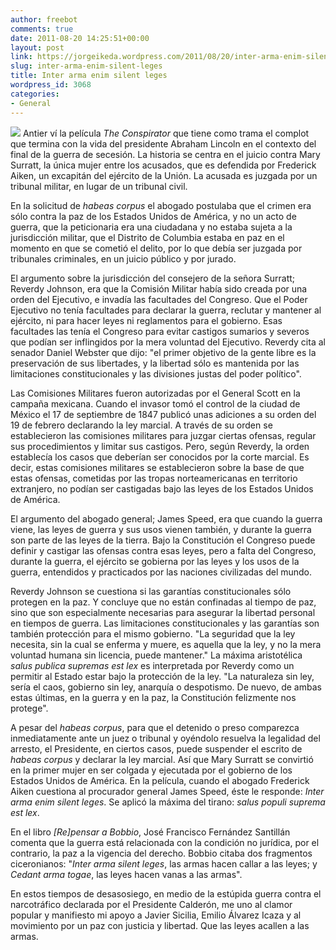 ```yaml
---
author: freebot
comments: true
date: 2011-08-20 14:25:51+00:00
layout: post
link: https://jorgeikeda.wordpress.com/2011/08/20/inter-arma-enim-silent-leges/
slug: inter-arma-enim-silent-leges
title: Inter arma enim silent leges
wordpress_id: 3068
categories:
- General
---
```


[![](http://www.jorgeikeda.com/wordpress/wp-content/uploads/2011/08/800px-Lincolnassassination-300x191.jpg)](http://www.jorgeikeda.com/wordpress/wp-content/uploads/2011/08/800px-Lincolnassassination.jpg)
Antier ví la película _The Conspirator_ que tiene como trama el complot que termina con la vida del presidente Abraham Lincoln en el contexto del final de la guerra de secesión. La historia se centra en el juicio contra Mary Surratt, la única mujer entre los acusados, que es defendida por Frederick Aiken, un excapitán del ejército de la Unión. La acusada es juzgada por un tribunal militar, en lugar de un tribunal civil.

En la solicitud de _habeas corpus_ el abogado postulaba que el crimen era sólo contra la paz de los Estados Unidos de América, y no un acto de guerra, que la peticionaria era una ciudadana y no estaba sujeta a la jurisdicción militar, que el Distrito de Columbia estaba en paz en el momento en que se cometió el delito, por lo que debía ser juzgada por tribunales criminales, en un juicio público y por jurado.

El argumento sobre la jurisdicción del consejero de la señora Surratt; Reverdy Johnson, era que la Comisión Militar había sido creada por una orden del Ejecutivo, e invadía las facultades del Congreso. Que el Poder Ejecutivo no tenía facultades para declarar la guerra, reclutar y mantener al ejército, ni para hacer leyes ni reglamentos para el gobierno. Esas facultades las tenía el Congreso para evitar castigos sumarios y severos que podían ser inflingidos por la mera voluntad del Ejecutivo. Reverdy cita al senador Daniel Webster que dijo: "el primer objetivo de la gente libre es la preservación de sus libertades, y la libertad sólo es mantenida por las limitaciones constitucionales y las divisiones justas del poder político".

Las Comisiones Militares fueron autorizadas por el General Scott en la campaña mexicana. Cuando el invasor tomó el control de la ciudad de México el 17 de septiembre de 1847 publicó unas adiciones a su orden del 19 de febrero declarando la ley marcial. A través de su orden se establecieron las comisiones militares para juzgar ciertas ofensas, regular sus procedimientos y limitar sus castigos. Pero, según Reverdy, la orden establecía los casos que deberían ser conocidos por la corte marcial. Es decir, estas comisiones militares se establecieron sobre la base de que estas ofensas, cometidas por las tropas norteamericanas en territorio extranjero, no podían ser castigadas bajo las leyes de los Estados Unidos de América.

El argumento del abogado general; James Speed, era que cuando la guerra viene, las leyes de guerra y sus usos vienen también, y durante la guerra son parte de las leyes de la tierra. Bajo la Constitución el Congreso puede definir y castigar las ofensas contra esas leyes, pero a falta del Congreso, durante la guerra, el ejército se gobierna por las leyes y los usos de la guerra, entendidos y practicados por las naciones civilizadas del mundo.

Reverdy Johnson se cuestiona si las garantías constitucionales sólo protegen en la paz. Y concluye que no están confinadas al tiempo de paz, sino que son especialmente necesarias para asegurar la libertad personal en tiempos de guerra. Las limitaciones constitucionales y las garantías son también protección para el mismo gobierno. "La seguridad que la ley necesita, sin la cual se enferma y muere, es aquella que la ley, y no la mera voluntad humana sin licencia, puede mantener." La máxima aristotélica _salus publica supremas est lex_ es interpretada por Reverdy como un permitir al Estado estar bajo la protección de la ley. "La naturaleza sin ley, sería el caos, gobierno sin ley, anarquía o despotismo. De nuevo, de ambas estas últimas, en la guerra y en la paz, la Constitución felizmente nos protege".

A pesar del _habeas corpus_, para que el detenido o preso comparezca inmediatamente ante un juez o tribunal y oyéndolo resuelva la legalidad del arresto, el Presidente, en ciertos casos, puede suspender el escrito de _habeas corpus_ y declarar la ley marcial. Así que Mary Surratt se convirtió en la primer mujer en ser colgada y ejecutada por el gobierno de los Estados Unidos de América. En la película, cuando el abogado Frederick Aiken cuestiona al procurador general James Speed, éste le responde: _Inter arma enim silent leges_. Se aplicó la máxima del tirano: _salus populi suprema est lex_.

En el libro _[Re]pensar a Bobbio_, José Francisco Fernández Santillán comenta que la guerra está relacionada con la condición no jurídica, por el contrario, la paz a la vigencia del derecho. Bobbio citaba dos fragmentos ciceronianos: "_Inter arma silent leges_, las armas hacen callar a las leyes; y _Cedant arma togae_, las leyes hacen vanas a las armas".

En estos tiempos de desasosiego, en medio de la estúpida guerra contra el narcotráfico declarada por el Presidente Calderón, me uno al clamor popular y manifiesto mi apoyo a Javier Sicilia, Emilio Álvarez Icaza y al movimiento por un paz con justicia y libertad. Que las leyes acallen a las armas.


